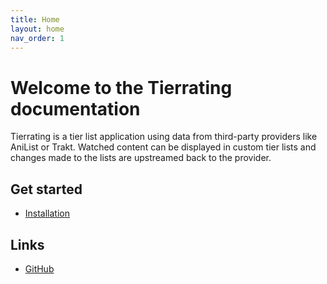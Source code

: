 ```yaml
---
title: Home
layout: home
nav_order: 1
---
```


# Welcome to the Tierrating documentation

Tierrating is a tier list application using data from third-party providers like AniList or Trakt. 
Watched content can be displayed in custom tier lists and changes made to the lists are upstreamed back to the provider.

## Get started
* [Installation](https://docs.tierrating.de/docs/installation)

## Links
* [GitHub](https://github.com/tierrating)
